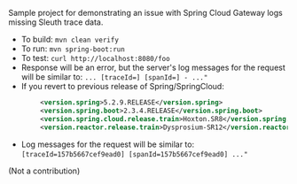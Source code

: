 
Sample project for demonstrating an issue with Spring Cloud Gateway logs missing Sleuth trace data.


* To build:  `mvn clean verify`
* To run:  `mvn spring-boot:run`
* To test:  `curl http://localhost:8080/foo`
* Response will be an error, but the server's log messages for the request will be similar to:  `... [traceId=] [spanId=] - ..."`
* If you revert to previous release of Spring/SpringCloud:

```xml
		<version.spring>5.2.9.RELEASE</version.spring>
		<version.spring.boot>2.3.4.RELEASE</version.spring.boot>
		<version.spring.cloud.release.train>Hoxton.SR8</version.spring.cloud.release.train>
		<version.reactor.release.train>Dysprosium-SR12</version.reactor.release.train>
```
* Log messages for the request will be similar to:  `[traceId=157b5667cef9ead0] [spanId=157b5667cef9ead0] ..."`


(Not a contribution)
